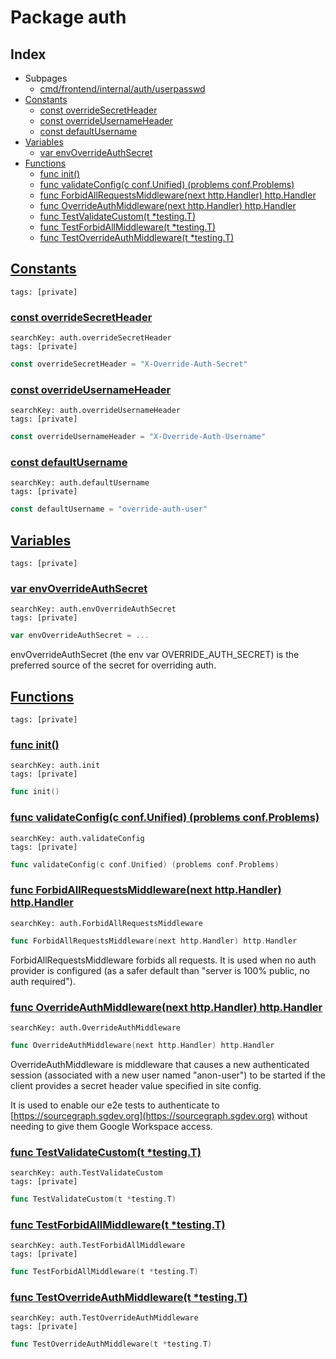 # Package auth

## Index

* Subpages
  * [cmd/frontend/internal/auth/userpasswd](auth/userpasswd.md)
* [Constants](#const)
    * [const overrideSecretHeader](#overrideSecretHeader)
    * [const overrideUsernameHeader](#overrideUsernameHeader)
    * [const defaultUsername](#defaultUsername)
* [Variables](#var)
    * [var envOverrideAuthSecret](#envOverrideAuthSecret)
* [Functions](#func)
    * [func init()](#init.config.go)
    * [func validateConfig(c conf.Unified) (problems conf.Problems)](#validateConfig)
    * [func ForbidAllRequestsMiddleware(next http.Handler) http.Handler](#ForbidAllRequestsMiddleware)
    * [func OverrideAuthMiddleware(next http.Handler) http.Handler](#OverrideAuthMiddleware)
    * [func TestValidateCustom(t *testing.T)](#TestValidateCustom)
    * [func TestForbidAllMiddleware(t *testing.T)](#TestForbidAllMiddleware)
    * [func TestOverrideAuthMiddleware(t *testing.T)](#TestOverrideAuthMiddleware)


## <a id="const" href="#const">Constants</a>

```
tags: [private]
```

### <a id="overrideSecretHeader" href="#overrideSecretHeader">const overrideSecretHeader</a>

```
searchKey: auth.overrideSecretHeader
tags: [private]
```

```Go
const overrideSecretHeader = "X-Override-Auth-Secret"
```

### <a id="overrideUsernameHeader" href="#overrideUsernameHeader">const overrideUsernameHeader</a>

```
searchKey: auth.overrideUsernameHeader
tags: [private]
```

```Go
const overrideUsernameHeader = "X-Override-Auth-Username"
```

### <a id="defaultUsername" href="#defaultUsername">const defaultUsername</a>

```
searchKey: auth.defaultUsername
tags: [private]
```

```Go
const defaultUsername = "override-auth-user"
```

## <a id="var" href="#var">Variables</a>

```
tags: [private]
```

### <a id="envOverrideAuthSecret" href="#envOverrideAuthSecret">var envOverrideAuthSecret</a>

```
searchKey: auth.envOverrideAuthSecret
tags: [private]
```

```Go
var envOverrideAuthSecret = ...
```

envOverrideAuthSecret (the env var OVERRIDE_AUTH_SECRET) is the preferred source of the secret for overriding auth. 

## <a id="func" href="#func">Functions</a>

```
tags: [private]
```

### <a id="init.config.go" href="#init.config.go">func init()</a>

```
searchKey: auth.init
tags: [private]
```

```Go
func init()
```

### <a id="validateConfig" href="#validateConfig">func validateConfig(c conf.Unified) (problems conf.Problems)</a>

```
searchKey: auth.validateConfig
tags: [private]
```

```Go
func validateConfig(c conf.Unified) (problems conf.Problems)
```

### <a id="ForbidAllRequestsMiddleware" href="#ForbidAllRequestsMiddleware">func ForbidAllRequestsMiddleware(next http.Handler) http.Handler</a>

```
searchKey: auth.ForbidAllRequestsMiddleware
```

```Go
func ForbidAllRequestsMiddleware(next http.Handler) http.Handler
```

ForbidAllRequestsMiddleware forbids all requests. It is used when no auth provider is configured (as a safer default than "server is 100% public, no auth required"). 

### <a id="OverrideAuthMiddleware" href="#OverrideAuthMiddleware">func OverrideAuthMiddleware(next http.Handler) http.Handler</a>

```
searchKey: auth.OverrideAuthMiddleware
```

```Go
func OverrideAuthMiddleware(next http.Handler) http.Handler
```

OverrideAuthMiddleware is middleware that causes a new authenticated session (associated with a new user named "anon-user") to be started if the client provides a secret header value specified in site config. 

It is used to enable our e2e tests to authenticate to [https://sourcegraph.sgdev.org](https://sourcegraph.sgdev.org) without needing to give them Google Workspace access. 

### <a id="TestValidateCustom" href="#TestValidateCustom">func TestValidateCustom(t *testing.T)</a>

```
searchKey: auth.TestValidateCustom
tags: [private]
```

```Go
func TestValidateCustom(t *testing.T)
```

### <a id="TestForbidAllMiddleware" href="#TestForbidAllMiddleware">func TestForbidAllMiddleware(t *testing.T)</a>

```
searchKey: auth.TestForbidAllMiddleware
tags: [private]
```

```Go
func TestForbidAllMiddleware(t *testing.T)
```

### <a id="TestOverrideAuthMiddleware" href="#TestOverrideAuthMiddleware">func TestOverrideAuthMiddleware(t *testing.T)</a>

```
searchKey: auth.TestOverrideAuthMiddleware
tags: [private]
```

```Go
func TestOverrideAuthMiddleware(t *testing.T)
```

